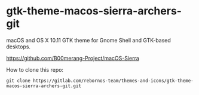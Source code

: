 # gtk-theme-macos-sierra-archers-git

macOS and OS X 10.11 GTK theme for Gnome Shell and GTK-based desktops.

https://github.com/B00merang-Project/macOS-Sierra

How to clone this repo:

```
git clone https://gitlab.com/rebornos-team/themes-and-icons/gtk-theme-macos-sierra-archers-git.git
```

